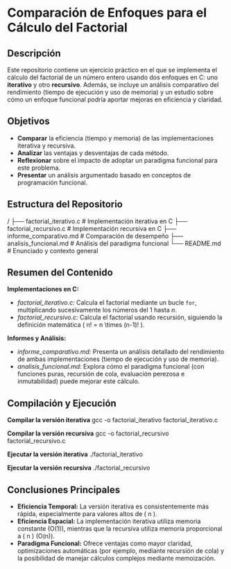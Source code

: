 # Comparación de Enfoques para el Cálculo del Factorial

## Descripción

Este repositorio contiene un ejercicio práctico en el que se implementa el cálculo del factorial de un número entero usando dos enfoques en C: uno **iterativo** y otro **recursivo**. Además, se incluye un análisis comparativo del rendimiento (tiempo de ejecución y uso de memoria) y un estudio sobre cómo un enfoque funcional podría aportar mejoras en eficiencia y claridad.

## Objetivos

- **Comparar** la eficiencia (tiempo y memoria) de las implementaciones iterativa y recursiva.
- **Analizar** las ventajas y desventajas de cada método.
- **Reflexionar** sobre el impacto de adoptar un paradigma funcional para este problema.
- **Presentar** un análisis argumentado basado en conceptos de programación funcional.

## Estructura del Repositorio
/
├── factorial_iterativo.c        # Implementación iterativa en C
├── factorial_recursivo.c        # Implementación recursiva en C
├── informe_comparativo.md       # Comparación de desempeño
├── analisis_funcional.md        # Análisis del paradigma funcional
└── README.md                     # Enunciado y contexto general

## Resumen del Contenido

**Implementaciones en C:**
- *factorial_iterativo.c:* Calcula el factorial mediante un bucle `for`, multiplicando sucesivamente los números del 1 hasta _n_.
- *factorial_recursivo.c:* Calcula el factorial usando recursión, siguiendo la definición matemática \( n! = n \times (n-1)! \).

**Informes y Análisis:**
- *informe_comparativo.md:* Presenta un análisis detallado del rendimiento de ambas implementaciones (tiempo de ejecución y uso de memoria).
- *analisis_funcional.md:* Explora cómo el paradigma funcional (con funciones puras, recursión de cola, evaluación perezosa e inmutabilidad) puede mejorar este cálculo.

## Compilación y Ejecución

**Compilar la versión iterativa**
gcc -o factorial_iterativo factorial_iterativo.c

**Compilar la versión recursiva**
gcc -o factorial_recursivo factorial_recursivo.c

**Ejecutar la versión iterativa**
./factorial_iterativo

**Ejecutar la versión recursiva**
./factorial_recursivo

## Conclusiones Principales

- **Eficiencia Temporal:** La versión iterativa es consistentemente más rápida, especialmente para valores altos de \( n \).
- **Eficiencia Espacial:** La implementación iterativa utiliza memoria constante (O(1)), mientras que la recursiva utiliza memoria proporcional a \( n \) (O(n)).
- **Paradigma Funcional:** Ofrece ventajas como mayor claridad, optimizaciones automáticas (por ejemplo, mediante recursión de cola) y la posibilidad de manejar cálculos complejos mediante memoización.


